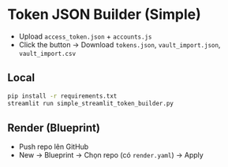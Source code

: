 # Token JSON Builder (Simple)
- Upload `access_token.json` + `accounts.js`
- Click the button → Download `tokens.json`, `vault_import.json`, `vault_import.csv`

## Local
```bash
pip install -r requirements.txt
streamlit run simple_streamlit_token_builder.py
```

## Render (Blueprint)
- Push repo lên GitHub
- New → Blueprint → Chọn repo (có `render.yaml`) → Apply
